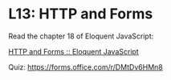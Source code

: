 # L13: HTTP and Forms

Read the chapter 18 of Eloquent JavaScript:

[HTTP and Forms :: Eloquent JavaScript](https://eloquentjavascript.net/18_http.html)

Quiz: https://forms.office.com/r/DMtDv6HMn8

